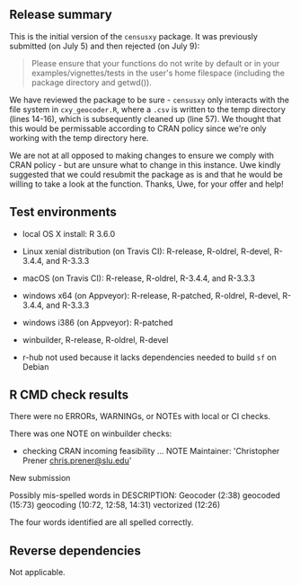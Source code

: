 ## Release summary
This is the initial version of the `censusxy` package. It was previously submitted (on July 5) and then rejected (on July 9):

> Please ensure that your functions do not write by default or in your examples/vignettes/tests in the user's home filespace (including the  package directory and getwd()). 

We have reviewed the package to be sure - `censusxy` only interacts with the file system in `cxy_geocoder.R`, where a `.csv` is written to the temp directory (lines 14-16), which is subsequently cleaned up (line 57). We thought that this would be permissable according to CRAN policy since we're only working with the temp directory here. 

We are not at all opposed to making changes to ensure we comply with CRAN policy - but are unsure what to change in this instance. Uwe kindly suggested that we could resubmit the package as is and that he would be willing to take a look at the function. Thanks, Uwe, for your offer and help!

## Test environments
* local OS X install: R 3.6.0
* Linux xenial distribution (on Travis CI): R-release, R-oldrel, R-devel, R-3.4.4, and R-3.3.3
* macOS (on Travis CI): R-release, R-oldrel, R-3.4.4, and R-3.3.3
* windows x64 (on Appveyor): R-release, R-patched, R-oldrel, R-devel, R-3.4.4, and R-3.3.3
* windows i386 (on Appveyor): R-patched
* winbuilder, R-release, R-oldrel, R-devel

* r-hub not used because it lacks dependencies needed to build `sf` on Debian

## R CMD check results
There were no ERRORs, WARNINGs, or NOTEs with local or CI checks.

There was one NOTE on winbuilder checks:

* checking CRAN incoming feasibility ... NOTE
Maintainer: 'Christopher Prener <chris.prener@slu.edu>'

New submission

Possibly mis-spelled words in DESCRIPTION:
  Geocoder (2:38)
  geocoded (15:73)
  geocoding (10:72, 12:58, 14:31)
  vectorized (12:26)

The four words identified are all spelled correctly.

## Reverse dependencies
Not applicable.
